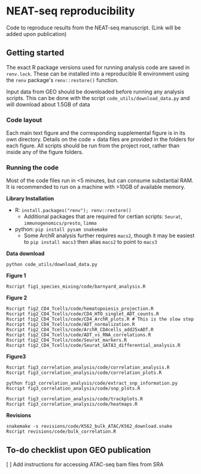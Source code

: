 # NEAT-seq reproducibility
Code to reproduce results from the NEAT-seq manuscript. (Link will be added upon publication)

## Getting started
The exact R package versions used for running analysis code are saved in `renv.lock`. These can be 
installed into a reproducible R environment using the `renv` package's `renv::restore()` function.

Input data from GEO should be downloaded before running any analysis scripts. This can be done
with the script `code_utils/download_data.py` and will download about 1.5GB of data

### Code layout
Each main text figure and the corresponding supplemental figure is in its own directory. Details on the code + data files are provided in the folders for each figure. All scripts should be run from the project root, rather than inside any of the figure folders.

### Running the code
Most of the code files run in <5 minutes, but can consume substantial RAM. It is recommended to run on a machine with >10GB of available memory.

**Library Installation**
- R: `install.packages("renv"); renv::restore()`
    - Additional packages that are required for certian scripts:
      `Seurat`, `immunogenomics/presto`, `limma`
- python: `pip install pysam snakemake`
    - Some ArchR analysis further requires `macs2`, though it may be easiest
      to `pip install macs3` then alias `macs2` to point to `macs3`


**Data download**
```shell
python code_utils/download_data.py
```

**Figure 1**
```shell
Rscript fig1_species_mixing/code/barnyard_analysis.R
```
**Figure 2**
```shell
Rscript fig2_CD4_Tcells/code/hematopoiesis_projection.R
Rscript fig2_CD4_Tcells/code/CD4_HTO_singlet_ADT_counts.R
Rscript fig2_CD4_Tcells/code/CD4_ArchR_plots.R # This is the slow step
Rscript fig2_CD4_Tcells/code/ADT_normalization.R
Rscript fig2_CD4_Tcells/code/ArchR_CD4cells_add25xADT.R
Rscript fig2_CD4_Tcells/code/ADT_vs_RNA_correlations.R
Rscript fig2_CD4_Tcells/code/Seurat_markers.R
Rscript fig2_CD4_Tcells/code/Seurat_GATA3_differential_analysis.R
```
**Figure3**
```shell
Rscript fig3_correlation_analysis/code/correlation_analysis.R
Rscript fig3_correlation_analysis/code/correlation_plots.R

python fig3_correlation_analysis/code/extract_snp_information.py
Rscript fig3_correlation_analysis/code/snp_plots.R

Rscript fig3_correlation_analysis/code/trackplots.R
Rscript fig3_correlation_analysis/code/heatmaps.R
```

**Revisions**
```shell
snakemake -s revisions/code/K562_bulk_ATAC/K562_download.snake
Rscript revisions/code/bulk_correlation.R
```

## To-do checklist upon GEO publication
[ ] Add instructions for accessing ATAC-seq bam files from SRA 
